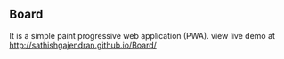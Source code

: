 ## Board
It is a simple paint progressive web application (PWA).
view live demo at http://sathishgajendran.github.io/Board/
